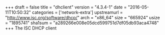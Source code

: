 +++
draft = false
title = "dhclient"
version = "4.3.4-1"
date = "2016-05-11T10:50:32"
categories = ['network-extra']
upstreamurl = "http://www.isc.org/software/dhcp/"
arch = "x86_64"
size = "665924"
usize = "1895741"
sha1sum = "a289266e008e05dcd599751d7df05db93aca4748"
+++
The ISC DHCP client